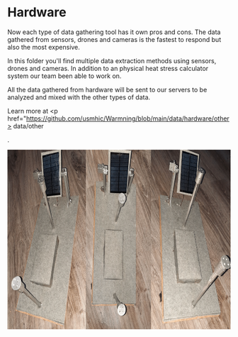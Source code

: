 # Hardware
Now each type of data gathering tool has it own pros and cons. The data gathered from sensors, drones and cameras is the fastest to respond but also the most expensive.

In this folder you'll find multiple data extraction methods using sensors, drones and cameras. In addition to an physical heat stress calculator system our team been able to work on.

All the data gathered from hardware will be sent to our servers to be analyzed and mixed with the other types of data.

Learn more at <p href="https://github.com/usmhic/Warmning/blob/main/data/hardware/other> data/other</p>.

<p align="center">
  <img width="720" height="405" src="https://github.com/usmhic/Warmning/blob/main/res/img/sensor_prototype/sensor.png">
</p>
